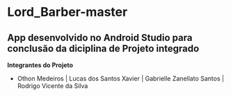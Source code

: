 # Lord_Barber-master
 
App desenvolvido no Android Studio para conclusão da diciplina de Projeto integrado 
---
**Integrantes do Projeto**

- Othon Medeiros | Lucas dos Santos Xavier | Gabrielle Zanellato Santos | Rodrigo Vicente da Silva
